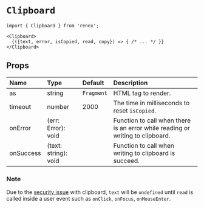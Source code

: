# `Clipboard`

```TSX
import { Clipboard } from 'renex';

<Clipboard>
  {({text, error, isCopied, read, copy}) => { /* ... */ }}
</Clipboard>
```

## Props

| Name | Type | Default | Description 
| :--- | :--- | :------ | :----------
| as | string | `Fragment` | HTML tag to render.
| timeout | number | 2000 | The time in milliseconds to reset `isCopied`.
| onError | (err: Error): void |  | Function to call when there is an error while reading or writing to clipboard.
| onSuccess | (text: string): void |  | Function to call when writing to clipboard is succeed.

### Note 

Due to the [security issue](https://developer.mozilla.org/en-US/docs/Web/API/Clipboard/readText#security) with clipboard, `text` will be `undefined` until `read` is called inside a user event such as `onClick`, `onFocus`, `onMouseEnter`.